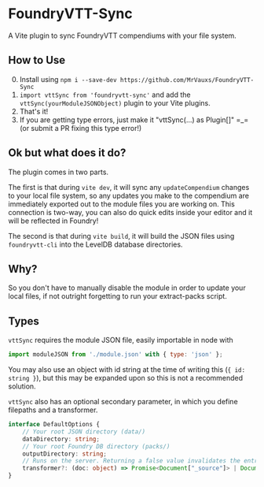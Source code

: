 # FoundryVTT-Sync

A Vite plugin to sync FoundryVTT compendiums with your file system.

## How to Use

0. Install using `npm i --save-dev https://github.com/MrVauxs/FoundryVTT-Sync`
1. `import vttSync from 'foundryvtt-sync'` and add the `vttSync(yourModuleJSONObject)` plugin to your Vite plugins.
2. That's it!
3. If you are getting type errors, just make it "vttSync(...) as Plugin[]" =\_= (or submit a PR fixing this type error!)

## Ok but what does it do?

The plugin comes in two parts.

The first is that during `vite dev`, it will sync any `updateCompendium` changes to your local file system, so any updates you make to the compendium are immediately exported out to the module files you are working on. This connection is two-way, you can also do quick edits inside your editor and it will be reflected in Foundry!

The second is that during `vite build`, it will build the JSON files using `foundryvtt-cli` into the LevelDB database directories.

## Why?

So you don't have to manually disable the module in order to update your local files, if not outright forgetting to run your extract-packs script.

## Types

`vttSync` requires the module JSON file, easily importable in node with
```js
import moduleJSON from './module.json' with { type: 'json' };
```
You may also use an object with id string at the time of writing this (`{ id: string }`), but this may be expanded upon so this is not a recommended solution.

`vttSync` also has an optional secondary parameter, in which you define filepaths and a transformer.
```ts
interface DefaultOptions {
    // Your root JSON directory (data/)
    dataDirectory: string;
    // Your root Foundry DB directory (packs/)
    outputDirectory: string;
    // Runs on the server. Returning a false value invalidates the entry, causing no changes to be made.
    transformer?: (doc: object) => Promise<Document["_source"]> | Document["_source"] | Promise<false> | false;
}
```

